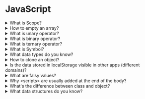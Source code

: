 # JavaScript

<details>
  <summary>What is Scope?</summary>

- each function has its own scope
- only the code inside the function can access the variables scoped in that function
- scopes can be nested inside another
- variable name has to be unique within the same scope
</details>

<details>
  <summary>How to empty an array?</summary>
  
  * substitute with a new array
    ```js
    let arr = [1, 2, 3];
    arr = [];
    ```
  * set length of the array to 0
     ```js
    let arr = [1, 2, 3];
    arr.length = 0;
    ```
</details>

<details>
  <summary>What is unary operator?</summary>
  
  * it takes a single operand/argument and performs an operation
  * examples:
    * `!` logical NOT - converts to a boolean value then negates it
    * `+` unary plus - tries to convert an operand to a number 
    * `typeof` - returns a string which is a type of operand
</details>

<details>
  <summary>What is binary operator?</summary>
  
  * it works with two operands
  * most operators are binary:
    * Multiplicative Operators
    * Additive Operators
    * Bitwise Shift Operators
    * Relational Operators
    * Equality Operators
    * Binary Bitwise Operators
    * Binary Logical Operators
</details>

<details>
  <summary>What is ternary operator?</summary>
  
  * the only JavaScript operator that takes three operands
  * shortened version of `if ... else` statement
  * `condition ? ifTrueExpression : ifFalseExpression`
</details>

<details>
  <summary>What is Symbol?</summary>
  
  * a new primitive data type introduced in ES6
  * completely unique identifiers
    ```js
    let sym1 = Symbol('symbol');
    let sym2 = Symbol('symbol');
    console.log(sym1 === sym2) // → false
    ```
  * tokens that can be used as unique IDs
  * the only purpose of the text in the parentheses is to identify the symbol
</details>

<details>
  <summary>What data types do you know?</summary>
  
  Primitives - their purpose is to hold a value
  * `Undefined` 
  * `Number`
  * `String`
  * `Boolean`
  * `BigInt` - introduced in ES2020
  * `Symbol`
  Structural/reference types - they hold references to values
  * `Object`
  * `Function` - every function is derived from Object constructor
</details>

<details>
  <summary>How to clone an object?</summary>
  
  * `Object.assign()` (copying by reference)
    ```js
    let a = { a: 10 };
    let b = Object.assign({}, a);
    ```
  * `JSON.parse` and `JSON.stringify`
    ```js
    let a = { a: 10 };
    let b = JSON.parse(JSON.stringify(a));
    ```
  * spread operator (copying by reference)
    ```js
    let a = { a: 10 };
    let b = { ...a };
    ```
  * `for ... in` loop (copying by reference)
    ```js
    let a = { a: 10 };
    let b = {};
    for (let key in a) {
      b[key] = a[key];
    }
    ```
  * `cloneDeep` from Lodash
    ```js
    let a = { a: 10, b: { c: 10 } };
    let b = _.cloneDeep(a);
    ```
</details>

<details>
  <summary>Is the data stored in localStorage visible in other apps (different domains)?</summary>
 
  * the answer is **no**
  * data stored in `localStorage` is specific to the protocol of the page
  * In particular, data stored by a script on a site accessed with HTTP (e.g., http://example.com) 
    is put in a different localStorage object from the same site accessed with HTTPS (e.g., https://example.com).
</details>

<details>
  <summary>What are falsy values?</summary>
 
  * they are evaluated to false in conditionals
  * `0` 
  * `null`
  * `undefined`
  * `false`
  * `NaN`
  * `''` empty string
</details>

<details>
  <summary>Why &lt;scripts&gt; are usually added at the end of the body?</summary>
 
  * otherwise we would slow down the loading of our page
  * referencing the DOM elements in our script - we could use `DOMContentLoaded` event but
    moving the script to the end of the body is faster and easier
</details>

<details>
  <summary>What's the difference between class and object?</summary>
 
  * class is more like a schema and object can be created based on that schema
</details>

<details>
  <summary>What data structures do you know?</summary>
  
  * Stack - last in first out
  * Queue - first in first out
  * Priority Queue - according to priority level
  * Linked list - each node has thee data and pointer to the next node
  * Set - similar to array but does not allow repeating elements and is not indexed
  * Hash Table - key-value data structure. The same keys must return the same values
  * Tree - multi-layer structure. Highly efficient during insert and search operations
  * Trie - stores data step-by-step - each node in the tree represent a step
  * Graph - sometimes known as network - refers to sets of nodes with linkages (edges)
</details>

